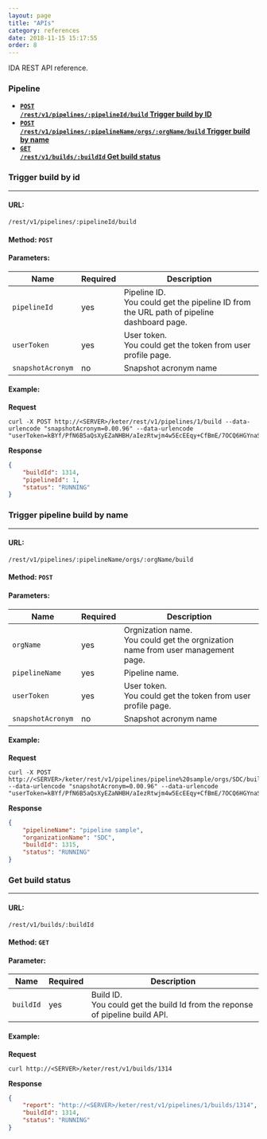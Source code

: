 ```yaml
---
layout: page
title: "APIs"
category: references
date: 2018-11-15 15:17:55
order: 8
---
```


IDA REST API reference.

### Pipeline

- **[<code>POST /rest/v1/pipelines/:pipelineId/build</code>  Trigger build by ID](#trigger-build-by-id)**
- **[<code>POST /rest/v1/pipelines/:pipelineName/orgs/:orgName/build</code>  Trigger build by name](#trigger-pipeline-build-by-name)**
- **[<code>GET /rest/v1/builds/:buildId</code>  Get build status](#get-build-status)**

### **Trigger build by id**
___

#### **URL:** 

```
/rest/v1/pipelines/:pipelineId/build
```

#### **Method:**  ```POST```


#### **Parameters:**

| Name | Required                        | Description        |
|----------------|------------|--------------|
| `pipelineId`   | yes          | Pipeline ID. <br>You could get the pipeline ID from the URL path of pipeline dashboard page. |
| `userToken`   | yes          | User token. <br>You could get the token from user profile page.|
| `snapshotAcronym`   | no          | Snapshot acronym name |


#### **Example:**

**Request**

	curl -X POST http://<SERVER>/keter/rest/v1/pipelines/1/build --data-urlencode "snapshotAcronym=0.00.96" --data-urlencode "userToken=kBYf/PfN6B5aQsXyEZaNHBH/aIezRtwjm4w5EcEEqy+CfBmE/7OCQ6HGYnaSKBFw"


**Response**
``` json
{
    "buildId": 1314,
    "pipelineId": 1,
    "status": "RUNNING"
}
```

### **Trigger pipeline build by name**
___

#### **URL:** 

```
/rest/v1/pipelines/:pipelineName/orgs/:orgName/build
```

#### **Method:**  ```POST```


#### **Parameters:**

| Name | Required                        | Description        |
|----------------|------------|--------------|
| `orgName`   | yes          | Orgnization name. <br>You could get the orgnization name from user management page. |
| `pipelineName`   | yes          | Pipeline name. |
| `userToken`   | yes          | User token. <br>You could get the token from user profile page. |
| `snapshotAcronym`   | no          | Snapshot acronym name |


#### **Example:**

**Request**

    curl -X POST http://<SERVER>/keter/rest/v1/pipelines/pipeline%20sample/orgs/SDC/build --data-urlencode "snapshotAcronym=0.00.96" --data-urlencode "userToken=kBYf/PfN6B5aQsXyEZaNHBH/aIezRtwjm4w5EcEEqy+CfBmE/7OCQ6HGYnaSKBFw"


**Response**
``` json
{
    "pipelineName": "pipeline sample",
    "organizationName": "SDC",
    "buildId": 1315,
    "status": "RUNNING"
}
```

### **Get build status**
___

#### **URL:** 

```
/rest/v1/builds/:buildId
```

#### **Method:**  ```GET```


#### **Parameter:**

| Name | Required                        | Description        |
|----------------|------------|--------------|
| `buildId`   | yes          | Build ID. <br>You could get the build Id from the reponse of pipeline build API. |


#### **Example:**

**Request**

    curl http://<SERVER>/keter/rest/v1/builds/1314


**Response**
``` json
{
    "report": "http://<SERVER>/keter/rest/v1/pipelines/1/builds/1314",
    "buildId": 1314,
    "status": "RUNNING"
}
```


